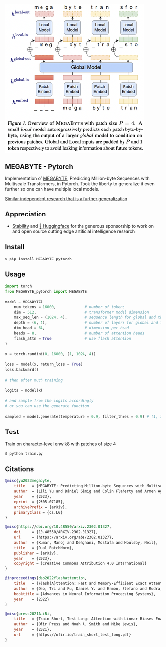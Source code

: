 <img src="./MEGABYTE.png" width="450px"></img>

## MEGABYTE - Pytorch

Implementation of <a href="https://arxiv.org/abs/2305.07185">MEGABYTE</a>, Predicting Million-byte Sequences with Multiscale Transformers, in Pytorch. Took the liberty to generalize it even further so one can have multiple local models.

<a href="https://github.com/lucidrains/simple-hierarchical-transformer">Similar independent research that is a further generalization</a>

## Appreciation

- <a href="https://stability.ai/">Stability</a> and <a href="https://huggingface.co/">🤗 Huggingface</a> for the generous sponsorship to work on and open source cutting edge artificial intelligence research

## Install

```bash
$ pip install MEGABYTE-pytorch
```

## Usage

```python
import torch
from MEGABYTE_pytorch import MEGABYTE

model = MEGABYTE(
    num_tokens = 16000,             # number of tokens
    dim = 512,                      # transformer model dimension
    max_seq_len = (1024, 4),        # sequence length for global and then local. this can be more than 2
    depth = (6, 4),                 # number of layers for global and then local. this can be more than 2, but length must match the max_seq_len's
    dim_head = 64,                  # dimension per head
    heads = 8,                      # number of attention heads
    flash_attn = True               # use flash attention
)

x = torch.randint(0, 16000, (1, 1024, 4))

loss = model(x, return_loss = True)
loss.backward()

# then after much training

logits = model(x)

# and sample from the logits accordingly
# or you can use the generate function

sampled = model.generate(temperature = 0.9, filter_thres = 0.9) # (1, 1024, 4)
```

## Test

Train on character-level enwik8 with patches of size 4

```bash
$ python train.py
```

## Citations

```bibtex
@misc{yu2023megabyte,
    title   = {MEGABYTE: Predicting Million-byte Sequences with Multiscale Transformers}, 
    author  = {Lili Yu and Dániel Simig and Colin Flaherty and Armen Aghajanyan and Luke Zettlemoyer and Mike Lewis},
    year    = {2023},
    eprint  = {2305.07185},
    archivePrefix = {arXiv},
    primaryClass = {cs.LG}
}
```

```bibtex
@misc{https://doi.org/10.48550/arxiv.2302.01327,
    doi     = {10.48550/ARXIV.2302.01327},
    url     = {https://arxiv.org/abs/2302.01327},
    author  = {Kumar, Manoj and Dehghani, Mostafa and Houlsby, Neil},
    title   = {Dual PatchNorm},
    publisher = {arXiv},
    year    = {2023},
    copyright = {Creative Commons Attribution 4.0 International}
}
```

```bibtex
@inproceedings{dao2022flashattention,
    title   = {Flash{A}ttention: Fast and Memory-Efficient Exact Attention with {IO}-Awareness},
    author  = {Dao, Tri and Fu, Daniel Y. and Ermon, Stefano and Rudra, Atri and R{\'e}, Christopher},
    booktitle = {Advances in Neural Information Processing Systems},
    year    = {2022}
}
```

```bibtex
@misc{press2021ALiBi,
    title   = {Train Short, Test Long: Attention with Linear Biases Enable Input Length Extrapolation},
    author  = {Ofir Press and Noah A. Smith and Mike Lewis},
    year    = {2021},
    url     = {https://ofir.io/train_short_test_long.pdf}
}
```

